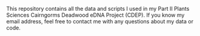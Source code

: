 This repository contains all the data and scripts I used in my Part II Plants Sciences Cairngorms Deadwood eDNA Project (CDEP). If you know my email address, feel free to contact me with any questions about my data or code. 
